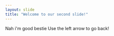 ```yaml
---
layout: slide
title: "Welcome to our second slide!"
---
```

Nah i'm good bestie
Use the left arrow to go back!
